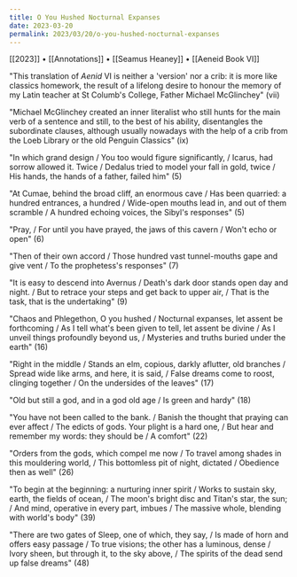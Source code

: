```yaml
---
title: O You Hushed Nocturnal Expanses
date: 2023-03-20
permalink: 2023/03/20/o-you-hushed-nocturnal-expanses
---
```


[[2023]] • [[Annotations]] • [[Seamus Heaney]] • [[Aeneid Book VI]]

"This translation of *Aenid* VI is neither a 'version' nor a crib: it is more like classics homework, the result of a lifelong desire to honour the memory of my Latin teacher at St Columb's College, Father Michael McGlinchey" (vii)

"Michael McGlinchey created an inner literalist who still hunts for the main verb of a sentence and still, to the best of his ability, disentangles the subordinate clauses, although usually nowadays with the help of a crib from the Loeb Library or the old Penguin Classics" (ix)

"In which grand design / You too would figure significantly, / Icarus, had sorrow allowed it. Twice / Dedalus tried to model your fall in gold, twice / His hands, the hands of a father, failed him" (5)

"At Cumae, behind the broad cliff, an enormous cave / Has been quarried: a hundred entrances, a hundred / Wide-open mouths lead in, and out of them scramble / A hundred echoing voices, the Sibyl's responses" (5)

"Pray, / For until you have prayed, the jaws of this cavern / Won't echo or open" (6)

"Then of their own accord / Those hundred vast tunnel-mouths gape and give vent / To the prophetess's responses" (7)

"It is easy to descend into Avernus / Death's dark door stands open day and night. / But to retrace your steps and get back to upper air, / That is the task, that is the undertaking" (9)

"Chaos and Phlegethon, O you hushed / Nocturnal expanses, let assent be forthcoming / As I tell what's been given to tell, let assent be divine / As I unveil things profoundly beyond us, / Mysteries and truths buried under the earth" (16)

"Right in the middle / Stands an elm, copious, darkly aflutter, old branches / Spread wide like arms, and here, it is said, / False dreams come to roost, clinging together / On the undersides of the leaves" (17)

"Old but still a god, and in a god old age / Is green and hardy" (18)

"You have not been called to the bank. / Banish the thought that praying can ever affect / The edicts of gods. Your plight is a hard one, / But hear and remember my words: they should be / A comfort" (22)

"Orders from the gods, which compel me now / To travel among shades in this mouldering world, / This bottomless pit of night, dictated / Obedience then as well" (26)

"To begin at the beginning: a nurturing inner spirit / Works to sustain sky, earth, the fields of ocean, / The moon's bright disc and Titan's star, the sun; / And mind, operative in every part, imbues / The massive whole, blending with world's body" (39)

"There are two gates of Sleep, one of which, they say, / Is made of horn and offers easy passage / To true visions; the other has a luminous, dense / Ivory sheen, but through it, to the sky above, / The spirits of the dead send up false dreams" (48)
